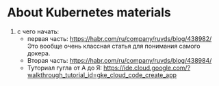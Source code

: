 # About Kubernetes materials
1. с чего начать: 
   - первая часть: https://habr.com/ru/company/ruvds/blog/438982/
    Это вообще очень классная статья для понимания самого докера.
   - Вторая часть: https://habr.com/ru/company/ruvds/blog/438984/
   - Туториал гугла от А до Я: https://ide.cloud.google.com/?walkthrough_tutorial_id=gke_cloud_code_create_app


